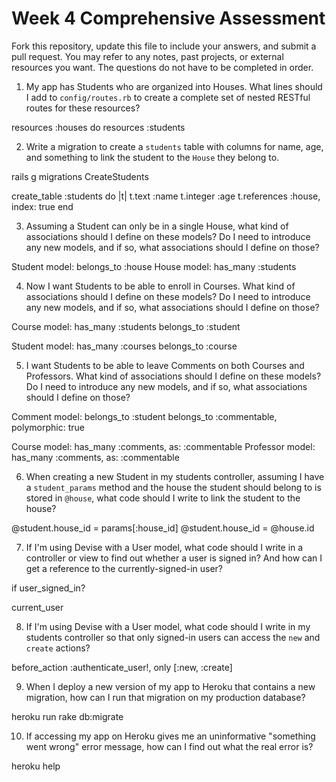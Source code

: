 # Week 4 Comprehensive Assessment

Fork this repository, update this file to include your answers, and submit a pull request. You may refer to any notes, past projects, or external resources you want. The questions do not have to be completed in order.

1. My app has Students who are organized into Houses. What lines should I add to `config/routes.rb` to create a complete set of nested RESTful routes for these resources?

resources :houses do
  resources :students


2. Write a migration to create a `students` table with columns for name, age, and something to link the student to the `House` they belong to.

rails g migrations CreateStudents

create_table :students do |t|
  t.text :name
  t.integer :age
  t.references :house, index: true
  end


3. Assuming a Student can only be in a single House, what kind of associations should I define on these models? Do I need to introduce any new models, and if so, what associations should I define on those?

Student model: belongs_to :house
House model: has_many :students


4. Now I want Students to be able to enroll in Courses. What kind of associations should I define on these models? Do I need to introduce any new models, and if so, what associations should I define on those?

Course model: has_many :students
              belongs_to :student

Student model:  has_many :courses
                belongs_to :course


5. I want Students to be able to leave Comments on both Courses and Professors. What kind of associations should I define on these models? Do I need to introduce any new models, and if so, what associations should I define on those?

Comment model: belongs_to :student
                belongs_to :commentable, polymorphic: true

Course model: has_many :comments, as: :commentable
Professor model: has_many :comments, as: :commentable


6. When creating a new Student in my students controller, assuming I have a `student_params` method and the house the student should belong to is stored in `@house`, what code should I write to link the student to the house?

@student.house_id = params[:house_id]
@student.house_id = @house.id


7. If I'm using Devise with a User model, what code should I write in a controller or view to find out whether a user is signed in? And how can I get a reference to the currently-signed-in user?

if user_signed_in?

current_user


8. If I'm using Devise with a User model, what code should I write in my students controller so that only signed-in users can access the `new` and `create` actions?

before_action :authenticate_user!, only [:new, :create]

9. When I deploy a new version of my app to Heroku that contains a new migration, how can I run that migration on my production database?

heroku run rake db:migrate


10. If accessing my app on Heroku gives me an uninformative "something went wrong" error message, how can I find out what the real error is?

heroku help
